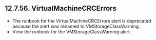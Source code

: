 ## 12.7.56. VirtualMachineCRCErrors

- The runbook for the VirtualMachineCRCErrors alert is deprecated because the alert was renamed to VMStorageClassWarning .
- View the runbook for the VMStorageClassWarning alert.

